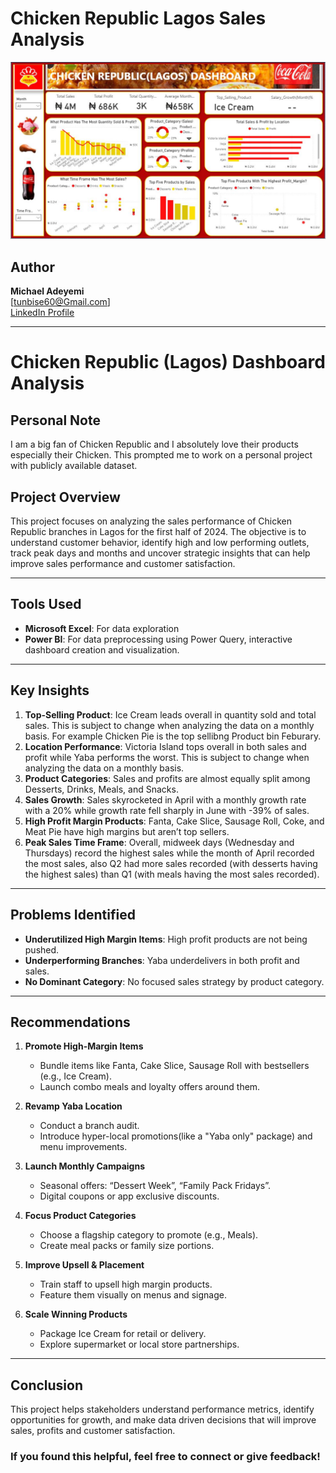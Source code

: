 # Chicken Republic Lagos Sales Analysis 

![Dashboard](/Images/Project%201%20image%204.JPG)




## Author

**Michael Adeyemi**  
[tunbise60@Gmail.com]  
[LinkedIn Profile](https://www.linkedin.com/in/adekunle-adeyemi-80b578187/)

---



# Chicken Republic (Lagos) Dashboard Analysis

## Personal Note

I am a big fan of Chicken Republic and I absolutely love their products especially their Chicken. This prompted me to work on a personal project with publicly available dataset.

## Project Overview

This project focuses on analyzing the sales performance of Chicken Republic branches in Lagos for the first half of 2024. The objective is to understand customer behavior, identify high and low performing outlets, track peak days and months  and uncover strategic insights that can help improve sales performance and customer satisfaction.

---

##  Tools Used

- **Microsoft Excel**: For data exploration
- **Power BI**: For data preprocessing using Power Query, interactive dashboard creation and visualization.

---
##  Key Insights

1. **Top-Selling Product**: Ice Cream leads overall in quantity sold and total sales. This is subject to change when  analyzing the data on a monthly basis. For example Chicken Pie is the top sellibng Product bin Feburary.
2. **Location Performance**: Victoria Island tops overall in both sales and profit while Yaba performs the worst. This is subject to change when  analyzing the data on a monthly basis.
3. **Product Categories**: Sales and profits are almost equally split among Desserts, Drinks, Meals, and Snacks.
4. **Sales Growth**: Sales skyrocketed in April with a monthly growth rate with a 20% while growth rate fell sharply in June with -39% of sales.
5. **High Profit Margin Products**: Fanta, Cake Slice, Sausage Roll, Coke, and Meat Pie have high margins but aren’t top sellers.
6. **Peak Sales Time Frame**: Overall, midweek days (Wednesday and Thursdays) record the highest sales while the month of April recorded the most sales, also Q2 had more sales recorded (with desserts having the highest sales) than Q1 (with meals having the most sales recorded).

---

##  Problems Identified

- **Underutilized High Margin Items**: High profit products are not being pushed.
- **Underperforming Branches**: Yaba underdelivers in both profit and sales.
- **No Dominant Category**: No focused sales strategy by product category.

---

##  Recommendations

1. **Promote High-Margin Items**
   - Bundle items like Fanta, Cake Slice, Sausage Roll with bestsellers (e.g., Ice Cream).
   - Launch combo meals and loyalty offers around them.

2. **Revamp Yaba Location**
   - Conduct a branch audit.
   - Introduce hyper-local promotions(like a "Yaba only" package) and menu improvements.

3. **Launch Monthly Campaigns**
   - Seasonal offers: “Dessert Week”, “Family Pack Fridays”.
   - Digital coupons or app exclusive discounts.

4. **Focus Product Categories**
   - Choose a flagship category to promote (e.g., Meals).
   - Create meal packs or family size portions.

5. **Improve Upsell & Placement**
   - Train staff to upsell high margin products.
   - Feature them visually on menus and signage.

6. **Scale Winning Products**
   - Package Ice Cream for retail or delivery.
   - Explore supermarket or local store partnerships.

---

## Conclusion

This project helps stakeholders understand performance metrics, identify opportunities for growth, and make data driven decisions that will improve sales, profits and customer satisfaction.


### If you found this helpful, feel free to connect or give feedback!
